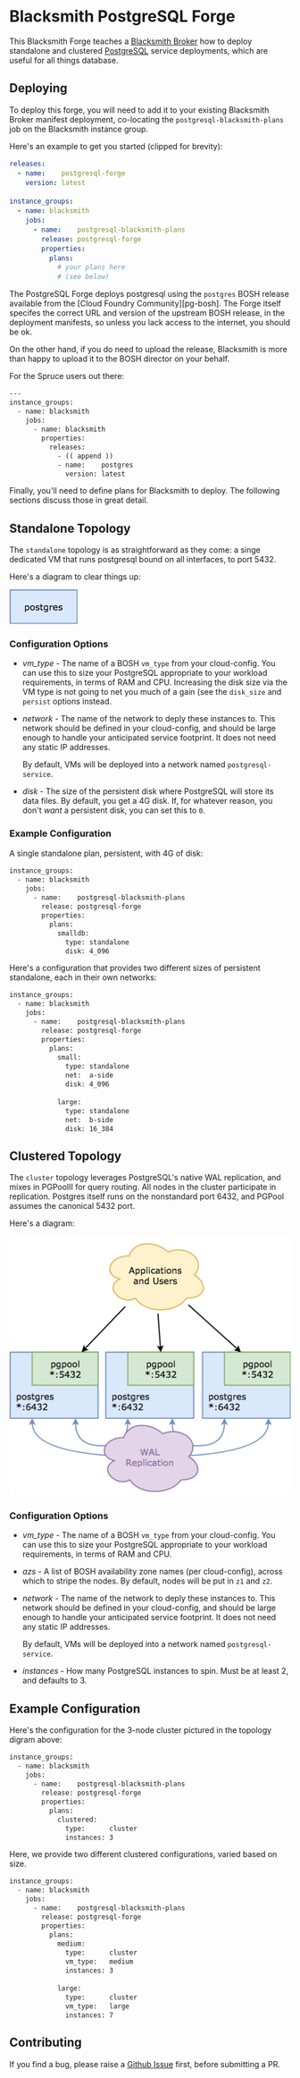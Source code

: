 # Blacksmith PostgreSQL Forge

This Blacksmith Forge teaches a [Blacksmith Broker][broker] how to
deploy standalone and clustered [PostgreSQL][postgresql] service
deployments, which are useful for all things database.

## Deploying

To deploy this forge, you will need to add it to your existing
Blacksmith Broker manifest deployment, co-locating the
`postgresql-blacksmith-plans` job on the Blacksmith instance group.

Here's an example to get you started (clipped for brevity):

```yaml
releases:
  - name:    postgresql-forge
    version: latest

instance_groups:
  - name: blacksmith
    jobs:
      - name:    postgresql-blacksmith-plans
        release: postgresql-forge
        properties:
          plans:
            # your plans here
            # (see below)
```

The PostgreSQL Forge deploys postgresql using the `postgres` BOSH
release available from the [Cloud Foundry Community][pg-bosh].
The Forge itself specifes the correct URL and version of the
upstream BOSH release, in the deployment manifests, so unless you
lack access to the internet, you should be ok.

On the other hand, if you do need to upload the release,
Blacksmith is more than happy to upload it to the BOSH director on
your behalf.

For the Spruce users out there:

```
---
instance_groups:
  - name: blacksmith
    jobs:
      - name: blacksmith
        properties:
          releases:
            - (( append ))
            - name:    postgres
              version: latest
```

Finally, you'll need to define plans for Blacksmith to deploy.
The following sections discuss those in great detail.

## Standalone Topology

The `standalone` topology is as straightforward as they come: a
singe dedicated VM that runs postgresql bound on all interfaces, to
port 5432.

Here's a diagram to clear things up:

![Standalone Topology Diagram](docs/diag/topology-standalone.png)

### Configuration Options

- *vm_type* - The name of a BOSH `vm_type` from your cloud-config.
  You can use this to size your PostgreSQL appropriate to your workload
  requirements, in terms of RAM and CPU.  Increasing the disk size
  via the VM type is not going to net you much of a gain (see
  the `disk_size` and `persist` options instead.

- *network* - The name of the network to deply these instances to.
  This network should be defined in your cloud-config, and should
  be large enough to handle your anticipated service footprint.
  It does not need any static IP addresses.

  By default, VMs will be deployed into a network named
  `postgresql-service`.

- *disk* - The size of the persistent disk where PostgreSQL will
  store its data files.  By default, you get a 4G disk.  If, for
  whatever reason, you don't _want_ a persistent disk, you can set
  this to `0`.

### Example Configuration

A single standalone plan, persistent, with 4G of disk:

```
instance_groups:
  - name: blacksmith
    jobs:
      - name:    postgresql-blacksmith-plans
        release: postgresql-forge
        properties:
          plans:
            smalldb:
              type: standalone
              disk: 4_096
```

Here's a configuration that provides two different sizes of
persistent standalone, each in their own networks:

```
instance_groups:
  - name: blacksmith
    jobs:
      - name:    postgresql-blacksmith-plans
        release: postgresql-forge
        properties:
          plans:
            small:
              type: standalone
              net:  a-side
              disk: 4_096

            large:
              type: standalone
              net:  b-side
              disk: 16_384
```

## Clustered Topology

The `cluster` topology leverages PostgreSQL's native WAL
replication, and mixes in PGPoolII for query routing.  All nodes
in the cluster participate in replication.  Postgres itself runs
on the nonstandard port 6432, and PGPool assumes the canonical
5432 port.

Here's a diagram:

![Cluster Topology Diagram](docs/diag/topology-cluster.png)

### Configuration Options

- *vm_type* - The name of a BOSH `vm_type` from your cloud-config.
  You can use this to size your PostgreSQL appropriate to your workload
  requirements, in terms of RAM and CPU.

- *azs* - A list of BOSH availability zone names (per
  cloud-config), across which to stripe the nodes.  By default,
  nodes will be put in `z1` and `z2`.

- *network* - The name of the network to deply these instances to.
  This network should be defined in your cloud-config, and should
  be large enough to handle your anticipated service footprint.
  It does not need any static IP addresses.

  By default, VMs will be deployed into a network named
  `postgresql-service`.

- *instances* - How many PostgreSQL instances to spin.  Must be at
  least 2, and defaults to 3.


## Example Configuration

Here's the configuration for the 3-node cluster pictured in the
topology digram above:

```
instance_groups:
  - name: blacksmith
    jobs:
      - name:    postgresql-blacksmith-plans
        release: postgresql-forge
        properties:
          plans:
            clustered:
              type:      cluster
              instances: 3
```

Here, we provide two different clustered configurations, varied
based on size.

```
instance_groups:
  - name: blacksmith
    jobs:
      - name:    postgresql-blacksmith-plans
        release: postgresql-forge
        properties:
          plans:
            medium:
              type:      cluster
              vm_type:   medium
              instances: 3

            large:
              type:      cluster
              vm_type:   large
              instances: 7
```

## Contributing

If you find a bug, please raise a [Github Issue][1] first,
before submitting a PR.




[1]: https://github.com/blacksmith-community/postgresql-forge-boshrelease/issues
[broker]: https://github.com/cloudfoundry-community/blacksmith
[postgresql]:  https://postgresql.org
